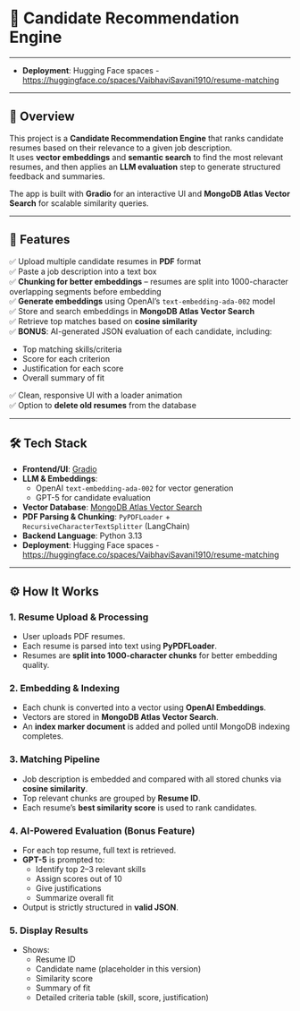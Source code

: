 # 🧠 Candidate Recommendation Engine


---

- **Deployment**: Hugging Face spaces - https://huggingface.co/spaces/VaibhaviSavani1910/resume-matching

---

## 📌 Overview
This project is a **Candidate Recommendation Engine** that ranks candidate resumes based on their relevance to a given job description.  
It uses **vector embeddings** and **semantic search** to find the most relevant resumes, and then applies an **LLM evaluation** step to generate structured feedback and summaries.

The app is built with **Gradio** for an interactive UI and **MongoDB Atlas Vector Search** for scalable similarity queries.

---

## 🚀 Features
✅ Upload multiple candidate resumes in **PDF** format  
✅ Paste a job description into a text box  
✅ **Chunking for better embeddings** – resumes are split into 1000-character overlapping segments before embedding  
✅ **Generate embeddings** using OpenAI’s `text-embedding-ada-002` model  
✅ Store and search embeddings in **MongoDB Atlas Vector Search**  
✅ Retrieve top matches based on **cosine similarity**  
✅ **BONUS**: AI-generated JSON evaluation of each candidate, including:
- Top matching skills/criteria
- Score for each criterion
- Justification for each score
- Overall summary of fit

✅ Clean, responsive UI with a loader animation  
✅ Option to **delete old resumes** from the database  

---

## 🛠️ Tech Stack
- **Frontend/UI**: [Gradio](https://www.gradio.app/)  
- **LLM & Embeddings**:  
  - OpenAI `text-embedding-ada-002` for vector generation  
  - GPT-5 for candidate evaluation  
- **Vector Database**: [MongoDB Atlas Vector Search](https://www.mongodb.com/atlas/vector-search)  
- **PDF Parsing & Chunking**: `PyPDFLoader` + `RecursiveCharacterTextSplitter` (LangChain)  
- **Backend Language**: Python 3.13  
- **Deployment**: Hugging Face spaces - https://huggingface.co/spaces/VaibhaviSavani1910/resume-matching

---

## ⚙️ How It Works

### 1. **Resume Upload & Processing**
- User uploads PDF resumes.
- Each resume is parsed into text using **PyPDFLoader**.
- Resumes are **split into 1000-character chunks** for better embedding quality.

### 2. **Embedding & Indexing**
- Each chunk is converted into a vector using **OpenAI Embeddings**.
- Vectors are stored in **MongoDB Atlas Vector Search**.
- An **index marker document** is added and polled until MongoDB indexing completes.

### 3. **Matching Pipeline**
- Job description is embedded and compared with all stored chunks via **cosine similarity**.
- Top relevant chunks are grouped by **Resume ID**.
- Each resume’s **best similarity score** is used to rank candidates.

### 4. **AI-Powered Evaluation (Bonus Feature)**
- For each top resume, full text is retrieved.
- **GPT-5** is prompted to:
  - Identify top 2–3 relevant skills
  - Assign scores out of 10
  - Give justifications
  - Summarize overall fit
- Output is strictly structured in **valid JSON**.

### 5. **Display Results**
- Shows:
  - Resume ID
  - Candidate name (placeholder in this version)
  - Similarity score
  - Summary of fit
  - Detailed criteria table (skill, score, justification)

